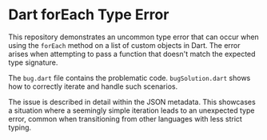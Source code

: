 # Dart forEach Type Error

This repository demonstrates an uncommon type error that can occur when using the `forEach` method on a list of custom objects in Dart.  The error arises when attempting to pass a function that doesn't match the expected type signature.

The `bug.dart` file contains the problematic code.  `bugSolution.dart` shows how to correctly iterate and handle such scenarios.

The issue is described in detail within the JSON metadata.  This showcases a situation where a seemingly simple iteration leads to an unexpected type error, common when transitioning from other languages with less strict typing.